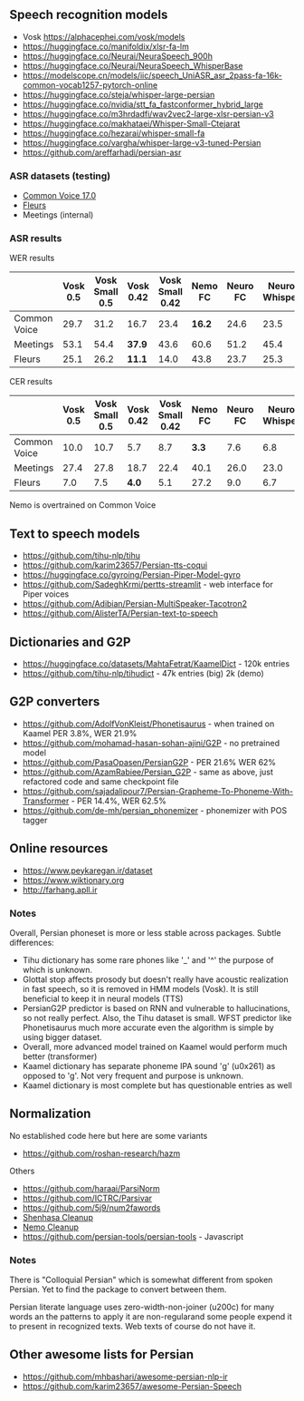 ## Speech recognition models

  * Vosk <https://alphacephei.com/vosk/models>
  * <https://huggingface.co/manifoldix/xlsr-fa-lm>
  * <https://huggingface.co/Neurai/NeuraSpeech_900h>
  * <https://huggingface.co/Neurai/NeuraSpeech_WhisperBase>
  * <https://modelscope.cn/models/iic/speech_UniASR_asr_2pass-fa-16k-common-vocab1257-pytorch-online>
  * <https://huggingface.co/steja/whisper-large-persian>
  * <https://huggingface.co/nvidia/stt_fa_fastconformer_hybrid_large>
  * <https://huggingface.co/m3hrdadfi/wav2vec2-large-xlsr-persian-v3>
  * <https://huggingface.co/makhataei/Whisper-Small-Ctejarat>
  * <https://huggingface.co/hezarai/whisper-small-fa>
  * <https://huggingface.co/vargha/whisper-large-v3-tuned-Persian>
  * <https://github.com/areffarhadi/persian-asr>

### ASR datasets (testing)

 * [Common Voice 17.0](https://huggingface.co/datasets/mozilla-foundation/common_voice_17_0)
 * [Fleurs](https://huggingface.co/datasets/google/fleurs)
 * Meetings (internal)

### ASR results

WER results

|              | Vosk 0.5 | Vosk Small 0.5 | Vosk 0.42     | Vosk Small 0.42 | Nemo FC | Neuro FC | Neuro Whisper | Manifoldix XLS-R |
|--------------|----------|----------------|---------------|-----------------|---------|----------|---------------|------------------|
| Common Voice |   29.7   |     31.2       |   16.7        |    23.4         | **16.2**|  24.6    |  23.5         |     29.5         |
| Meetings     |   53.1   |     54.4       |   **37.9**    |    43.6         |  60.6   |  51.2    |  45.4         |     46.0         |
| Fleurs       |   25.1   |     26.2       |   **11.1**    |    14.0         |  43.8   |  23.7    |  25.3         |     24.5         |

CER results

|              | Vosk 0.5 | Vosk Small 0.5 | Vosk 0.42     | Vosk Small 0.42 | Nemo FC | Neuro FC | Neuro Whisper | Manifoldix XLS-R |
|--------------|----------|----------------|---------------|-----------------|---------|----------|---------------|------------------|
| Common Voice |   10.0   |     10.7       |   5.7         |    8.7          |**3.3**  |  7.6     |  6.8          |     7.7          |
| Meetings     |   27.4   |     27.8       |    18.7       |    22.4         |  40.1   |  26.0    |  23.0         |    **17.9**      |
| Fleurs       |   7.0    |      7.5       |   **4.0**     |    5.1          |  27.2   |   9.0    |   6.7         |     6.5          |

Nemo is overtrained on Common Voice

## Text to speech models

  * <https://github.com/tihu-nlp/tihu>
  * <https://github.com/karim23657/Persian-tts-coqui>
  * <https://huggingface.co/gyroing/Persian-Piper-Model-gyro>
  * <https://github.com/SadeghKrmi/pertts-streamlit> - web interface for Piper voices
  * <https://github.com/Adibian/Persian-MultiSpeaker-Tacotron2>
  * <https://github.com/AlisterTA/Persian-text-to-speech>

## Dictionaries and G2P

  * <https://huggingface.co/datasets/MahtaFetrat/KaamelDict> - 120k entries
  * <https://github.com/tihu-nlp/tihudict> - 47k entries (big) 2k (demo)

  ## G2P converters

  * <https://github.com/AdolfVonKleist/Phonetisaurus>  - when trained on Kaamel PER 3.8%, WER 21.9%
  * <https://github.com/mohamad-hasan-sohan-ajini/G2P> - no pretrained model
  * <https://github.com/PasaOpasen/PersianG2P> - PER 21.6% WER 62%
  * <https://github.com/AzamRabiee/Persian_G2P> - same as above, just refactored code and same checkpoint file
  * <https://github.com/sajadalipour7/Persian-Grapheme-To-Phoneme-With-Transformer> - PER 14.4%, WER 62.5%
  * <https://github.com/de-mh/persian_phonemizer> - phonemizer with POS tagger

  ## Online resources

  * <https://www.peykaregan.ir/dataset>
  * <https://www.wiktionary.org>
  * <http://farhang.apll.ir>

  ### Notes

  Overall, Persian phoneset is more or less stable across packages. Subtle differences:
  
  * Tihu dictionary has some rare phones like '_' and '^' the purpose of which is unknown.
  * Glottal stop affects prosody but doesn't really have acoustic realization in fast speech, so it is removed in HMM models (Vosk). It is still beneficial to keep it in neural models (TTS)
  * PersianG2P predictor is based on RNN and vulnerable to hallucinations, so not really perfect. Also, the Tihu dataset is small. WFST predictor like Phonetisaurus much more accurate even the algorithm is simple by using bigger dataset.
  * Overall, more advanced model trained on Kaamel would perform much better (transformer)
  * Kaamel dictionary has separate phoneme IPA sound 'ɡ' (u0x261) as opposed to 'g'. Not very frequent and purpose is unknown.
  * Kaamel dictionary is most complete but has questionable entries as well

## Normalization

No established code here but here are some variants

  * <https://github.com/roshan-research/hazm>

Others

  * <https://github.com/haraai/ParsiNorm>
  * <https://github.com/ICTRC/Parsivar>
  * <https://github.com/5j9/num2fawords>
  * [Shenhasa Cleanup](https://github.com/shenasa-ai/speech2text/blob/master/language_model/clean_text.py)
  * [Nemo Cleanup](https://huggingface.co/nvidia/stt_fa_fastconformer_hybrid_large)
  * https://github.com/persian-tools/persian-tools - Javascript

  ### Notes

  There is "Colloquial Persian" which is somewhat different from spoken Persian. Yet to find the package to convert between them.

  Persian literate language uses zero-width-non-joiner (u200c) for many words an the patterns to apply it are non-regularand some people expend it to present in recognized texts. Web texts of course do not have it.

## Other awesome lists for Persian

  * <https://github.com/mhbashari/awesome-persian-nlp-ir>
  * <https://github.com/karim23657/awesome-Persian-Speech>
